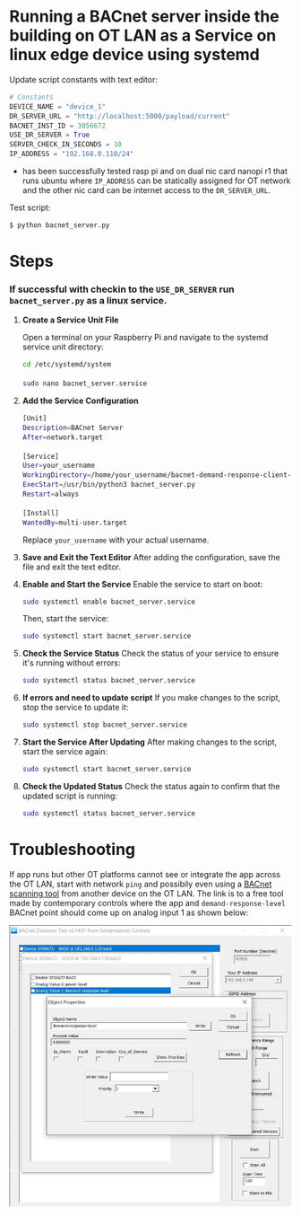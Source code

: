 # Running a BACnet server inside the building on OT LAN as a Service on linux edge device using systemd

Update script constants with text editor:

```python
# Constants
DEVICE_NAME = "device_1"
DR_SERVER_URL = "http://localhost:5000/payload/current"
BACNET_INST_ID = 3056672
USE_DR_SERVER = True
SERVER_CHECK_IN_SECONDS = 10
IP_ADDRESS = "192.168.0.110/24"
```
* has been successfully tested rasp pi and on dual nic card nanopi r1 that runs ubuntu where `IP_ADDRESS` can be statically assigned for OT network and the other nic card can be internet access to the `DR_SERVER_URL`.

Test script:
```bash
$ python bacnet_server.py
```

# Steps

### If successful with checkin to the `USE_DR_SERVER` run `bacnet_server.py` as a linux service.

1. **Create a Service Unit File**

   Open a terminal on your Raspberry Pi and navigate to the systemd service unit directory:

   ```bash
   cd /etc/systemd/system

   sudo nano bacnet_server.service
   ```

2. **Add the Service Configuration**

   ```bash
   [Unit]
   Description=BACnet Server
   After=network.target

   [Service]
   User=your_username
   WorkingDirectory=/home/your_username/bacnet-demand-response-client-server/building_bacnet_server
   ExecStart=/usr/bin/python3 bacnet_server.py
   Restart=always

   [Install]
   WantedBy=multi-user.target
   ```
   Replace `your_username` with your actual username.

2. **Save and Exit the Text Editor**
   After adding the configuration, save the file and exit the text editor.

3. **Enable and Start the Service**
   Enable the service to start on boot:
   ```bash
   sudo systemctl enable bacnet_server.service
   ```
   Then, start the service:
   ```bash
   sudo systemctl start bacnet_server.service
   ```
4. **Check the Service Status**
   Check the status of your service to ensure it's running without errors:
   ```bash
   sudo systemctl status bacnet_server.service
   ```
5. **If errors and need to update script**
   If you make changes to the script, stop the service to update it:
   ```bash
   sudo systemctl stop bacnet_server.service
   ```
6. **Start the Service After Updating**
   After making changes to the script, start the service again:
   ```bash
   sudo systemctl start bacnet_server.service
   ```
7. **Check the Updated Status**
   Check the status again to confirm that the updated script is running:
   ```bash
   sudo systemctl status bacnet_server.service
   ```


# Troubleshooting

If app runs but other OT platforms cannot see or integrate the app across the OT LAN, start with network `ping` and possibily even using a [BACnet scanning tool](https://www.ccontrols.com/sd/bdt.htm) from another device on the OT LAN. The link is to a free tool made by contemporary controls where the app and `demand-response-level` BACnet point should come up on analog input 1 as shown below:


![Alt text](/images/bacnet_scan.jpg)
